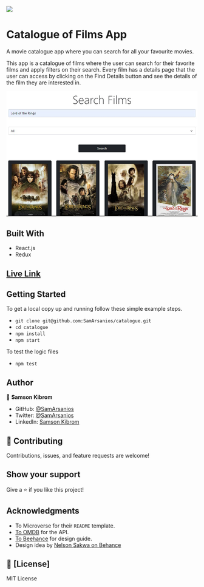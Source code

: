 ![](https://img.shields.io/badge/Microverse-blueviolet)

# Catalogue of Films App

A movie catalogue app where you can search for all your favourite movies.

This app is a catalogue of films where the user can search for their favorite films and apply filters on their search. Every film has a details page that the user can access by clicking on the Find Details button and see the details of the film they are interested in.

![](./src/assets/screenshot.jpg)

## Built With

- React.js
- Redux

## [Live Link](https://sams-catalgoue.herokuapp.com/)

## Getting Started

To get a local copy up and running follow these simple example steps.

- `git clone git@github.com:SamArsanios/catalogue.git`
- `cd catalogue`
- `npm install`
- `npm start`

To test the logic files

- `npm test`

## Author

👤 **Samson Kibrom**

- GitHub: [@SamArsanios](https://github.com/SamArsanios)
- Twitter: [@SamArsanios](https://twitter.com/SamArsanios)
- LinkedIn: [Samson Kibrom](https://www.linkedin.com/in/samson-kibrom/)

## 🤝 Contributing

Contributions, issues, and feature requests are welcome!

## Show your support

Give a ⭐️ if you like this project!

## Acknowledgments

- To Microverse for their `README` template.
- [To OMDB](https://omdbapi.com/) for the API.
- [To Beehance](https://www.behance.net/gallery/31579789/Ballhead-App-(Free-PSDs)) for design guide.
- Design idea by [Nelson Sakwa on Behance](https://www.behance.net/sakwadesignstudio)

## 📝 [License]

MIT License
